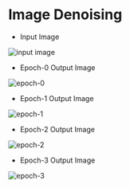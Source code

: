 # Image Denoising

* Input Image

![input image](https://user-images.githubusercontent.com/71969819/190461614-05e5bd85-0b53-4bb0-9836-4e80440c9bad.png)

* Epoch-0 Output Image

![epoch-0](https://user-images.githubusercontent.com/71969819/190461781-3c7467d6-0b43-4a52-a71c-e197a6db95b9.png)

* Epoch-1 Output Image

![epoch-1](https://user-images.githubusercontent.com/71969819/190461844-1499d469-5462-424d-a628-38eb7f0af0a3.png)

* Epoch-2 Output Image

![epoch-2](https://user-images.githubusercontent.com/71969819/190461917-018686fd-77c9-4c9e-b18d-772dd87d169e.png)

* Epoch-3 Output Image

![epoch-3](https://user-images.githubusercontent.com/71969819/190461960-a5b16ef0-bf36-4921-9498-4d6207024a8c.png)
